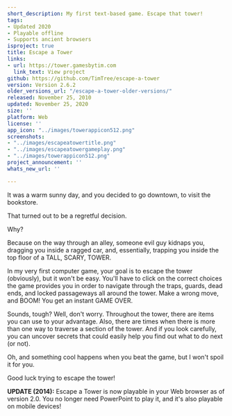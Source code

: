 ```yaml
---
short_description: My first text-based game. Escape that tower!
tags:
- Updated 2020
- Playable offline
- Supports ancient browsers
isproject: true
title: Escape a Tower
links:
- url: https://tower.gamesbytim.com
  link_text: View project
github: https://github.com/TimTree/escape-a-tower
version: Version 2.6.2
older_versions_url: "/escape-a-tower-older-versions/"
released: November 25, 2010
updated: November 25, 2020
size: ''
platform: Web
license: ''
app_icon: "../images/towerappicon512.png"
screenshots:
- "../images/escapeatowertitle.png"
- "../images/escapeatowergameplay.png"
- "../images/towerappicon512.png"
project_announcement: ''
whats_new_url: ''

---
```

It was a warm sunny day, and you decided to go downtown, to visit the bookstore.

That turned out to be a regretful decision.

Why?

Because on the way through an alley, someone evil guy kidnaps you, dragging you inside a ragged car, and, essentially, trapping you inside the top floor of a TALL, SCARY, TOWER.

In my very first computer game, your goal is to escape the tower (obviously), but it won't be easy. You'll have to click on the correct choices the game provides you in order to navigate through the traps, guards, dead ends, and locked passageways all around the tower. Make a wrong move, and BOOM! You get an instant GAME OVER.

Sounds, tough? Well, don't worry. Throughout the tower, there are items you can use to your advantage. Also, there are times when there is more than one way to traverse a section of the tower. And if you look carefully, you can uncover secrets that could easily help you find out what to do next (or not).

Oh, and something cool happens when you beat the game, but I won't spoil it for you.

Good luck trying to escape the tower!

**UPDATE (2014):** Escape a Tower is now playable in your Web browser as of version 2.0. You no longer need PowerPoint to play it, and it's also playable on mobile devices!